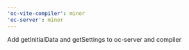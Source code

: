 ```yaml
---
'oc-vite-compiler': minor
'oc-server': minor
---
```


Add getInitialData and getSettings to oc-server and compiler
